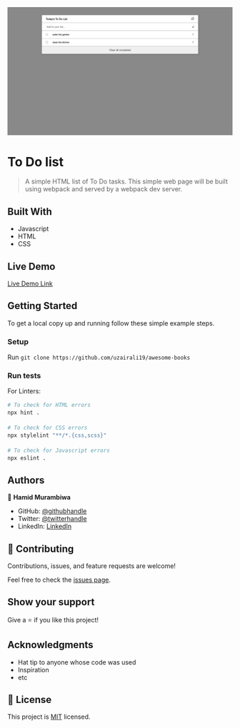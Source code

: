 ![screenshot](https://github.com/hamid-murambiwa/to-do-list-img/blob/main/Screenshot%202021-10-25%20at%2010.24.20.png)

# To Do list

> A simple HTML list of To Do tasks. This simple web page will be built using webpack and served by a webpack dev server.

## Built With

- Javascript
- HTML
- CSS

## Live Demo

[Live Demo Link]()


## Getting Started

To get a local copy up and running follow these simple example steps.
### Setup

Run `git clone https://github.com/uzairali19/awesome-books`
### Run tests

For Linters:

```bash
# To check for HTML errors
npx hint .

# To check for CSS errors
npx stylelint "**/*.{css,scss}"

# To check for Javascript errors
npx eslint .
```
## Authors

👤 **Hamid Murambiwa**

- GitHub: [@githubhandle](https://github.com/hamid-murambiwa)
- Twitter: [@twitterhandle](https://twitter.com/Hamid87789454)
- LinkedIn: [LinkedIn](https://www.linkedin.com/in/hamid-murambiwa-8a9a9520a/)


## 🤝 Contributing

Contributions, issues, and feature requests are welcome!

Feel free to check the [issues page](https://github.com/hamid-murambiwa/To-Do-list/issues).

## Show your support

Give a ⭐️ if you like this project!

## Acknowledgments

- Hat tip to anyone whose code was used
- Inspiration
- etc

## 📝 License

This project is [MIT](./MIT.md) licensed.